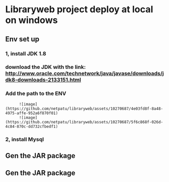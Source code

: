# Libraryweb project deploy at local on windows

## Env set up

   ### 1, install JDK 1.8
   ###    download the JDK with the link: http://www.oracle.com/technetwork/java/javase/downloads/jdk8-downloads-2133151.html
   ###    Add the path to the ENV
          ![image](https://github.com/netpatu/libraryweb/assets/10270687/4e03fd8f-8a48-4975-affe-952a6f870f01)
          ![image](https://github.com/netpatu/libraryweb/assets/10270687/5f6c868f-026d-4c84-870c-dd732cfbedf1)

   ### 2, install Mysql

## Gen the JAR package

## Gen the JAR package
